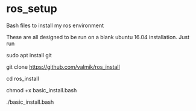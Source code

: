 # ros_setup
Bash files to install my ros environment

These are all designed to be run on a blank ubuntu 16.04 installation. Just run 

sudo apt install git

git clone https://github.com/valmik/ros_install

cd ros_install

chmod +x basic_install.bash

./basic_install.bash
